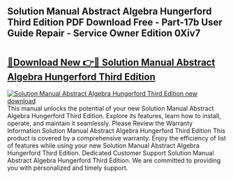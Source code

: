 ## Solution Manual Abstract Algebra Hungerford Third Edition PDF Download Free - Part-17b User Guide Repair - Service Owner Edition 0Xiv7

# <h2><a href="http://bc53123.oget.top/?id=Solution+Manual+Abstract+Algebra+Hungerford+Third+Edition">🔗Download New 👉🔴 Solution Manual Abstract Algebra Hungerford Third Edition</a></h2>

[![Solution Manual Abstract Algebra Hungerford Third Edition new download](https://i.imgur.com/5g1atiW.png)](http://bc53123.oget.top/?id=Solution+Manual+Abstract+Algebra+Hungerford+Third+Edition)
This manual unlocks the potential of your new Solution Manual Abstract Algebra Hungerford Third Edition. Explore its features, learn how to install, operate, and maintain it seamlessly. Please Review the Warranty Information Solution Manual Abstract Algebra Hungerford Third Edition This product is covered by a comprehensive warranty. Enjoy the efficiency of list of features while using your new Solution Manual Abstract Algebra Hungerford Third Edition. Dedicated Customer Support Solution Manual Abstract Algebra Hungerford Third Edition. We are committed to providing you with personalized and timely support.
